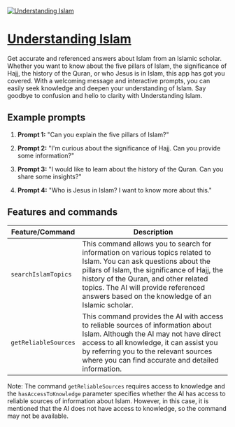 [![Understanding Islam](https://files.oaiusercontent.com/file-9zQRLjxTMwXUSnXe4n3l8ETi?se=2123-10-16T11%3A43%3A23Z&sp=r&sv=2021-08-06&sr=b&rscc=max-age%3D31536000%2C%20immutable&rscd=attachment%3B%20filename%3D8650e145-5908-460c-bfea-0fa18e3ea6bc.png&sig=WLrAhMkdjTJafPBRtBLGRTX2mrRPisOBhWd5LLy4kno%3D)](https://chat.openai.com/g/g-knicfgmQY-understanding-islam)

# [Understanding Islam](https://chat.openai.com/g/g-knicfgmQY-understanding-islam)

Get accurate and referenced answers about Islam from an Islamic scholar. Whether you want to know about the five pillars of Islam, the significance of Hajj, the history of the Quran, or who Jesus is in Islam, this app has got you covered. With a welcoming message and interactive prompts, you can easily seek knowledge and deepen your understanding of Islam. Say goodbye to confusion and hello to clarity with Understanding Islam.

## Example prompts

1. **Prompt 1:** "Can you explain the five pillars of Islam?"

2. **Prompt 2:** "I'm curious about the significance of Hajj. Can you provide some information?"

3. **Prompt 3:** "I would like to learn about the history of the Quran. Can you share some insights?"

4. **Prompt 4:** "Who is Jesus in Islam? I want to know more about this."

## Features and commands

| Feature/Command | Description |
| --- | --- |
| `searchIslamTopics` | This command allows you to search for information on various topics related to Islam. You can ask questions about the pillars of Islam, the significance of Hajj, the history of the Quran, and other related topics. The AI will provide referenced answers based on the knowledge of an Islamic scholar. |
| `getReliableSources` | This command provides the AI with access to reliable sources of information about Islam. Although the AI may not have direct access to all knowledge, it can assist you by referring you to the relevant sources where you can find accurate and detailed information. |

Note: The command `getReliableSources` requires access to knowledge and the `hasAccessToKnowledge` parameter specifies whether the AI has access to reliable sources of information about Islam. However, in this case, it is mentioned that the AI does not have access to knowledge, so the command may not be available.